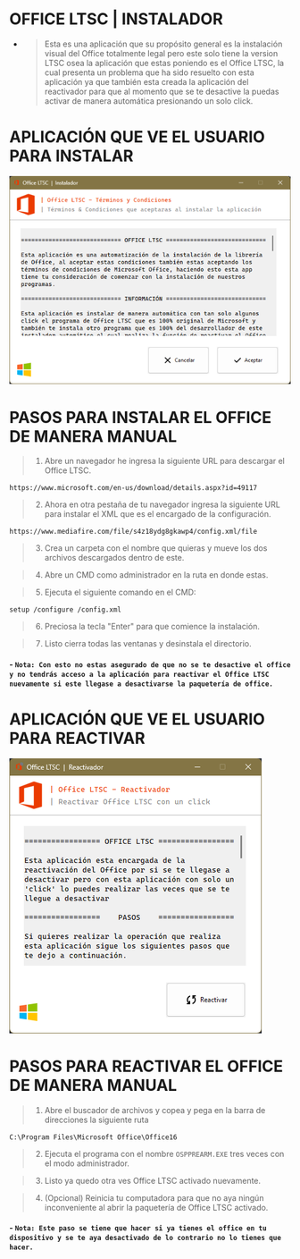 # OFFICE LTSC | INSTALADOR

- > Esta es una aplicación que su propósito general es la instalación visual del Office totalmente legal pero este solo tiene la version LTSC osea la aplicación que estas poniendo es el Office LTSC, la cual presenta un problema que ha sido resuelto con esta aplicación ya que también esta creada la aplicación del reactivador para que al momento que se te desactive la puedas activar de manera automática presionando un solo click.

# APLICACIÓN QUE VE EL USUARIO PARA INSTALAR

<img src='office_app.png'>

# PASOS PARA INSTALAR EL OFFICE DE MANERA MANUAL

> 1. Abre un navegador he ingresa la siguiente URL para descargar el Office LTSC.

```
https://www.microsoft.com/en-us/download/details.aspx?id=49117
```

> 2. Ahora en otra pestaña de tu navegador ingresa la siguiente URL para instalar el XML que es el encargado de la configuración.

```
https://www.mediafire.com/file/s4z18ydg8gkawp4/config.xml/file
```

> 3. Crea un carpeta con el nombre que quieras y mueve los dos archivos descargados dentro de este.

> 4. Abre un CMD como administrador en la ruta en donde estas.

> 5. Ejecuta el siguiente comando en el CMD:

```
setup /configure /config.xml
```

> 6. Preciosa la tecla "Enter" para que comience la instalación.

> 7.  Listo cierra todas las ventanas y desinstala el directorio.

#### - `Nota: Con esto no estas asegurado de que no se te desactive el office y no tendrás acceso a la aplicación para reactivar el Office LTSC nuevamente si este llegase a desactivarse la paquetería de office.`

#

# APLICACIÓN QUE VE EL USUARIO PARA REACTIVAR

<img src='office_reactivador_app.png'>

#

# PASOS PARA REACTIVAR EL OFFICE DE MANERA MANUAL

> 1. Abre el buscador de archivos y copea y pega en la barra de direcciones la siguiente ruta

```
C:\Program Files\Microsoft Office\Office16
```

> 2. Ejecuta el programa con el nombre `OSPPREARM.EXE` tres veces con el modo administrador.

> 3. Listo ya quedo otra ves Office LTSC activado nuevamente.

> 4. (Opcional) Reinicia tu computadora para que no aya ningún inconveniente al abrir la paquetería de Office LTSC activado.

#### - `Nota: Este paso se tiene que hacer si ya tienes el office en tu dispositivo y se te aya desactivado de lo contrario no lo tienes que hacer.`

